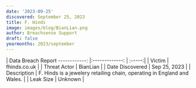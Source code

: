 ```yaml
---
date: '2023-09-25'
discovered: September 25, 2023
title: F. Hinds
image: images/blog/BianLian.png
author: Breachsense Support
draft: false
yearmonths: 2023/september
---
```



| Data Breach Report
------------:     |:-------------:    | :-----:|
| Victim      | fhinds.co.uk      | 
| Threat Actor      | BianLian      | 
| Date Discovered      | Sep 25, 2023      | 
| Description      | F. Hinds is a jewelery retailing chain, operating in England and Wales.      | 
| Leak Size      | Unknown      | 


